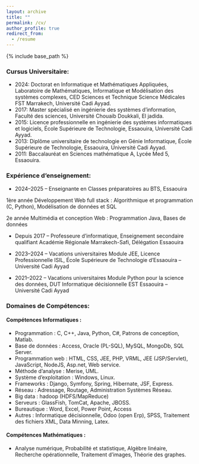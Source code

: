```yaml
---
layout: archive
title: ""
permalink: /cv/
author_profile: true
redirect_from:
  - /resume
---
```


{% include base_path %}

### Cursus Universitaire:
* 2024: Doctorat en Informatique et Mathématiques Appliquées, Laboratoire de Mathématiques, Informatique et Modélisation des systèmes complexes, CED Sciences et Technique Science Médicales FST Marrakech, Université Cadi Ayyad.
* 2017: Master spécialisé en ingénierie des systèmes d’information, Faculté des sciences, Université Chouaib Doukkali, El jadida.
* 2015: Licence professionnelle en ingénierie des systèmes informatiques et logiciels, École Supérieure de Technologie, Essaouira, Université Cadi Ayyad.
* 2013: Diplôme universitaire de technologie en Génie Informatique, École Supérieure de Technologie, Essaouira, Université Cadi Ayyad.
* 2011: Baccalauréat en Sciences mathématique A, Lycée Med 5, Essaouira.
### Expérience d’enseignement:
* 2024–2025 – Enseignante en Classes préparatoires au BTS, Essaouira

1ère année Développement Web full stack : Algorithmique et programmation (C, Python), Modélisation de données et SQL

2e année Multimédia et conception Web : Programmation Java, Bases de données 

* Depuis 2017 – Professeure d’informatique, Enseignement secondaire qualifiant Académie Régionale Marrakech-Safi, Délégation Essaouira

* 2023–2024 – Vacations universitaires 
Module JEE, Licence Professionnelle ISIL,
École Supérieure de Technologie d’Essaouira – Université Cadi Ayyad

* 2021–2022 – Vacations universitaires 
Module Python pour la science des données, DUT Informatique décisionnelle
EST Essaouira – Université Cadi Ayyad

### Domaines de Compétences:
#### Compétences Informatiques :
* Programmation : C, C++, Java, Python, C#, Patrons de conception, Matlab.
* Base de données : Access, Oracle (PL-SQL), MySQL, MongoDb, SQL Server.
* Programmation web : HTML, CSS, JEE, PHP, VRML, JEE (JSP/Servlet), JavaScript, NodeJS, Asp.net, Web service.
* Méthode d’analyse : Merise, UML.
* Système d’exploitation : Windows, Linux.
* Frameworks : Django, Symfony, Spring, Hibernate, JSF, Express.
* Réseau : Adressage, Routage, Administration Systèmes Réseau.
* Big data : hadoop (HDFS/MapReduce)
* Serveurs : GlassFish, TomCat, Apache, JBOSS.
* Bureautique : Word, Excel, Power Point, Access
* Autres : Informatique décisionnelle, Odoo (open Erp), SPSS, Traitement des fichiers XML, Data Minning, Latex.
#### Compétences Mathématiques :
* Analyse numérique, Probabilité et statistique, Algèbre linéaire, Recherche opérationnelle, Traitement d’images, Théorie des graphes.
